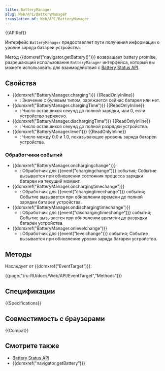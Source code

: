 ```yaml
---
title: BatteryManager
slug: Web/API/BatteryManager
translation_of: Web/API/BatteryManager
---
```


{{APIRef}}

Интерфейс `BatteryManager` предоставляет пути получения информации о уровне заряда батареи устройства.

Метод {{domxref("navigator.getBattery()")}} возвращает battery promise, разрешающий использование `BatteryManager` интерфейса, который вы можете использовать для взаимодействия с [Battery Status API](/ru/docs/Web/API/Battery_Status_API).

## Свойства

- {{domxref("BatteryManager.charging")}} {{ReadOnlyInline}}
  - : Значение с булевым типом, заряжается сейчас батарея или нет.
- {{domxref("BatteryManager.chargingTime")}} {{ReadOnlyInline}}
  - : Число оставшихся секунд до полной зарядки, или 0, если устройство заряжено.
- {{domxref("BatteryManager.dischargingTime")}} {{ReadOnlyInline}}
  - : Число оставшихся секунд до полной разрядки устройства.
- {{domxref("BatteryManager.level")}} {{ReadOnlyInline}}
  - : Число между 0.0 и 1.0, показывающее уровень заряда батареи устройства.

### Обработчики событий

- {{domxref("BatteryManager.onchargingchange")}}
  - : Обработчик для {{event("chargingchange")}} события; Событие вызывается при обновлении состояния процесса зарядки батареи на текущий момент.
- {{domxref("BatteryManager.onchargingtimechange")}}
  - : Обработчик для {{event("chargingtimechange")}} события; Событие вызывается при обновлении времени до полной зарядки батареи устройства.
- {{domxref("BatteryManager.ondischargingtimechange")}}
  - : Обработчик для {{event("dischargingtimechange")}} события; Событие вызывается при обновлении времени до разрядки батареи устройства.
- {{domxref("BatteryManager.onlevelchange")}}
  - : Обработчик для {{event("levelchange")}} события; Событие вызывается при обновление уровня заряда батареи устройства.

## Методы

Наследует от {{domxref("EventTarget")}}:

{{page("/ru-RU/docs/Web/API/EventTarget","Methods")}}

## Спецификации

{{Specifications}}

## Совместимость с браузерами

{{Compat}}

## Смотрите также

- [Battery Status API](/ru/docs/Web/API/Battery_Status_API)
- {{domxref("navigator.getBattery")}}
